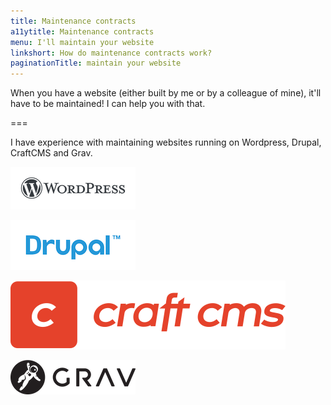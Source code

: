 ```yaml
---
title: Maintenance contracts
a11ytitle: Maintenance contracts
menu: I'll maintain your website
linkshort: How do maintenance contracts work?
paginationTitle: maintain your website
---
```


When you have a website (either built by me or by a colleague of mine), it'll have to be maintained! I can help you with that.

===

I have experience with maintaining websites running on Wordpress, Drupal, CraftCMS and Grav. 

![ ](WordPress-logotype-standard.png)

![ ](drupal_logo-blue.png)

![ ](logo-craft-cms.svg)

![ ](grav-logo.png)